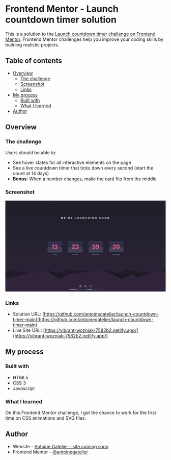 # Frontend Mentor - Launch countdown timer solution

This is a solution to the [Launch countdown timer challenge on Frontend Mentor](https://www.frontendmentor.io/challenges/launch-countdown-timer-N0XkGfyz-). Frontend Mentor challenges help you improve your coding skills by building realistic projects. 

## Table of contents

- [Overview](#overview)
  - [The challenge](#the-challenge)
  - [Screenshot](#screenshot)
  - [Links](#links)
- [My process](#my-process)
  - [Built with](#built-with)
  - [What I learned](#what-i-learned)
- [Author](#author)

## Overview

### The challenge

Users should be able to:

- See hover states for all interactive elements on the page
- See a live countdown timer that ticks down every second (start the count at 14 days)
- **Bonus**: When a number changes, make the card flip from the middle

### Screenshot

![](./screenshot-desktop.png)

### Links

- Solution URL: [https://github.com/antoinegatelier/launch-countdown-timer-main](https://github.com/antoinegatelier/launch-countdown-timer-main)
- Live Site URL: [https://vibrant-wozniak-7582b2.netlify.app/](https://vibrant-wozniak-7582b2.netlify.app/)

## My process

### Built with

- HTML5
- CSS 3
- Javascript

### What I learned

On this Frontend Mentor challenge, I got the chance to work for the first time on CSS animations and SVG files.

## Author

- Website - [Antoine Gatelier - site coming soon](https://github.com/antoinegatelier)
- Frontend Mentor - [@antoinegatelier](https://www.frontendmentor.io/profile/antoinegatelier)

